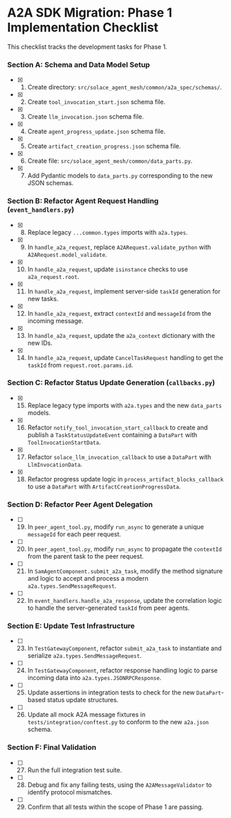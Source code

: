 # A2A SDK Migration: Phase 1 Implementation Checklist

This checklist tracks the development tasks for Phase 1.

### Section A: Schema and Data Model Setup

- [x] 1. Create directory: `src/solace_agent_mesh/common/a2a_spec/schemas/`.
- [x] 2. Create `tool_invocation_start.json` schema file.
- [x] 3. Create `llm_invocation.json` schema file.
- [x] 4. Create `agent_progress_update.json` schema file.
- [x] 5. Create `artifact_creation_progress.json` schema file.
- [x] 6. Create file: `src/solace_agent_mesh/common/data_parts.py`.
- [x] 7. Add Pydantic models to `data_parts.py` corresponding to the new JSON schemas.

### Section B: Refactor Agent Request Handling (`event_handlers.py`)

- [x] 8. Replace legacy `...common.types` imports with `a2a.types`.
- [x] 9. In `handle_a2a_request`, replace `A2ARequest.validate_python` with `A2ARequest.model_validate`.
- [x] 10. In `handle_a2a_request`, update `isinstance` checks to use `a2a_request.root`.
- [x] 11. In `handle_a2a_request`, implement server-side `taskId` generation for new tasks.
- [x] 12. In `handle_a2a_request`, extract `contextId` and `messageId` from the incoming message.
- [x] 13. In `handle_a2a_request`, update the `a2a_context` dictionary with the new IDs.
- [x] 14. In `handle_a2a_request`, update `CancelTaskRequest` handling to get the `taskId` from `request.root.params.id`.

### Section C: Refactor Status Update Generation (`callbacks.py`)

- [x] 15. Replace legacy type imports with `a2a.types` and the new `data_parts` models.
- [x] 16. Refactor `notify_tool_invocation_start_callback` to create and publish a `TaskStatusUpdateEvent` containing a `DataPart` with `ToolInvocationStartData`.
- [x] 17. Refactor `solace_llm_invocation_callback` to use a `DataPart` with `LlmInvocationData`.
- [x] 18. Refactor progress update logic in `process_artifact_blocks_callback` to use a `DataPart` with `ArtifactCreationProgressData`.

### Section D: Refactor Peer Agent Delegation

- [ ] 19. In `peer_agent_tool.py`, modify `run_async` to generate a unique `messageId` for each peer request.
- [ ] 20. In `peer_agent_tool.py`, modify `run_async` to propagate the `contextId` from the parent task to the peer request.
- [ ] 21. In `SamAgentComponent.submit_a2a_task`, modify the method signature and logic to accept and process a modern `a2a.types.SendMessageRequest`.
- [ ] 22. In `event_handlers.handle_a2a_response`, update the correlation logic to handle the server-generated `taskId` from peer agents.

### Section E: Update Test Infrastructure

- [ ] 23. In `TestGatewayComponent`, refactor `submit_a2a_task` to instantiate and serialize `a2a.types.SendMessageRequest`.
- [ ] 24. In `TestGatewayComponent`, refactor response handling logic to parse incoming data into `a2a.types.JSONRPCResponse`.
- [ ] 25. Update assertions in integration tests to check for the new `DataPart`-based status update structures.
- [ ] 26. Update all mock A2A message fixtures in `tests/integration/conftest.py` to conform to the new `a2a.json` schema.

### Section F: Final Validation

- [ ] 27. Run the full integration test suite.
- [ ] 28. Debug and fix any failing tests, using the `A2AMessageValidator` to identify protocol mismatches.
- [ ] 29. Confirm that all tests within the scope of Phase 1 are passing.
